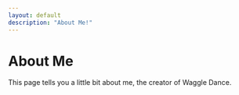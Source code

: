 ```yaml
---
layout: default
description: "About Me!"
---
```


<h1>About Me</h1>
This page tells you a little bit about me, the creator of Waggle Dance.

